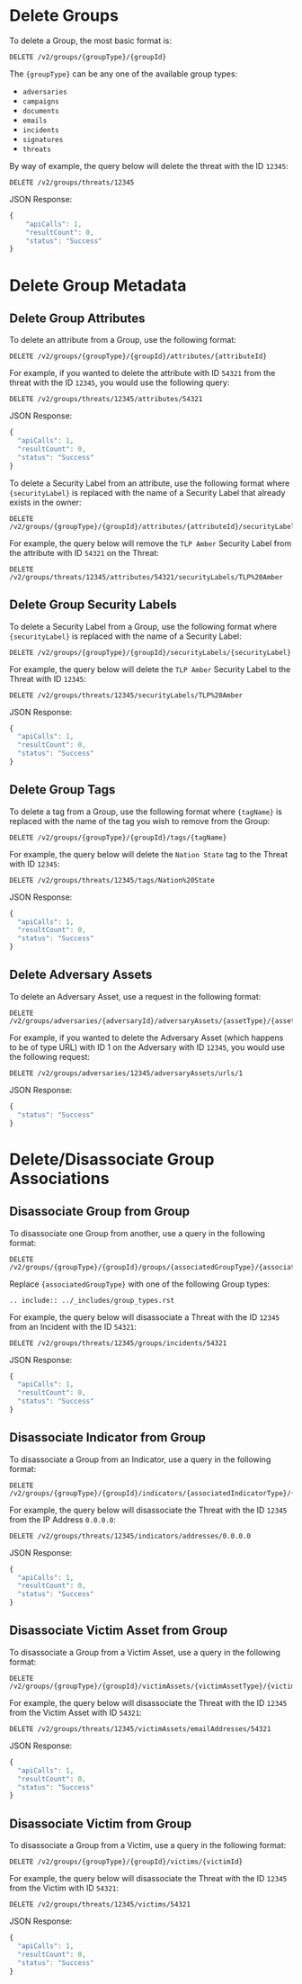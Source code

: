 # Delete Groups

To delete a Group, the most basic format is:

```
DELETE /v2/groups/{groupType}/{groupId}
```

The `{groupType}` can be any one of the available group types:

- `adversaries`
- `campaigns`
- `documents`
- `emails`
- `incidents`
- `signatures`
- `threats`
  
By way of example, the query below will delete the threat with the ID `12345`:

```
DELETE /v2/groups/threats/12345
```

JSON Response:

```javascript
{
    "apiCalls": 1,
    "resultCount": 0,
    "status": "Success"
}
```

# Delete Group Metadata

## Delete Group Attributes

To delete an attribute from a Group, use the following format:

```
DELETE /v2/groups/{groupType}/{groupId}/attributes/{attributeId}
```

For example, if you wanted to delete the attribute with ID `54321` from the threat with the ID `12345`, you would use the following query:

```
DELETE /v2/groups/threats/12345/attributes/54321
```

JSON Response:

```javascript
{
  "apiCalls": 1,
  "resultCount": 0,
  "status": "Success"
}
```

To delete a Security Label from an attribute, use the following format where `{securityLabel}` is replaced with the name of a Security Label that already exists in the owner:

```
DELETE /v2/groups/{groupType}/{groupId}/attributes/{attributeId}/securityLabels/{securityLabel}
```

For example, the query below will remove the `TLP Amber` Security Label from the attribute with ID `54321` on the Threat:

```
DELETE /v2/groups/threats/12345/attributes/54321/securityLabels/TLP%20Amber
```

## Delete Group Security Labels

To delete a Security Label from a Group, use the following format where `{securityLabel}` is replaced with the name of a Security Label:

```
DELETE /v2/groups/{groupType}/{groupId}/securityLabels/{securityLabel}
```

For example, the query below will delete the `TLP Amber` Security Label to the Threat with ID `12345`:

```
DELETE /v2/groups/threats/12345/securityLabels/TLP%20Amber
```

JSON Response:

```javascript
{
  "apiCalls": 1,
  "resultCount": 0,
  "status": "Success"
}
```

## Delete Group Tags

To delete a tag from a Group, use the following format where `{tagName}` is replaced with the name of the tag you wish to remove from the Group:

```
DELETE /v2/groups/{groupType}/{groupId}/tags/{tagName}
```

For example, the query below will delete the `Nation State` tag to the Threat with ID `12345`:

```
DELETE /v2/groups/threats/12345/tags/Nation%20State
```

JSON Response:

```javascript
{
  "apiCalls": 1,
  "resultCount": 0,
  "status": "Success"
}
```

## Delete Adversary Assets

To delete an Adversary Asset, use a request in the following format:

```
DELETE /v2/groups/adversaries/{adversaryId}/adversaryAssets/{assetType}/{assetId}
```

For example, if you wanted to delete the Adversary Asset (which happens to be of type URL) with ID 1 on the Adversary with ID `12345`, you would use the following request:

```
DELETE /v2/groups/adversaries/12345/adversaryAssets/urls/1
```

JSON Response:

```javascript
{
  "status": "Success"
}
```

# Delete/Disassociate Group Associations

## Disassociate Group from Group

To disassociate one Group from another, use a query in the following format:

```
DELETE /v2/groups/{groupType}/{groupId}/groups/{associatedGroupType}/{associatedGroupId}
```

Replace `{associatedGroupType}` with one of the following Group types:

```eval_rst
.. include:: ../_includes/group_types.rst
```

For example, the query below will disassociate a Threat with the ID `12345` from an Incident with the ID `54321`:

```
DELETE /v2/groups/threats/12345/groups/incidents/54321
```

JSON Response:

```javascript
{
  "apiCalls": 1,
  "resultCount": 0,
  "status": "Success"
}
```

## Disassociate Indicator from Group

To disassociate a Group from an Indicator, use a query in the following format:

```
DELETE /v2/groups/{groupType}/{groupId}/indicators/{associatedIndicatorType}/{associatedIndicator}
```

For example, the query below will disassociate the Threat with the ID `12345` from the IP Address `0.0.0.0`:

```
DELETE /v2/groups/threats/12345/indicators/addresses/0.0.0.0
```

JSON Response:

```javascript
{
  "apiCalls": 1,
  "resultCount": 0,
  "status": "Success"
}
```

## Disassociate Victim Asset from Group

To disassociate a Group from a Victim Asset, use a query in the following format:

```
DELETE /v2/groups/{groupType}/{groupId}/victimAssets/{victimAssetType}/{victimAssetId}
```

For example, the query below will disassociate the Threat with the ID `12345` from the Victim Asset with ID `54321`:

```
DELETE /v2/groups/threats/12345/victimAssets/emailAddresses/54321
```

JSON Response:

```javascript
{
  "apiCalls": 1,
  "resultCount": 0,
  "status": "Success"
}
```

## Disassociate Victim from Group

To disassociate a Group from a Victim, use a query in the following format:

```
DELETE /v2/groups/{groupType}/{groupId}/victims/{victimId}
```

For example, the query below will disassociate the Threat with the ID `12345` from the Victim with ID `54321`:

```
DELETE /v2/groups/threats/12345/victims/54321
```

JSON Response:

```javascript
{
  "apiCalls": 1,
  "resultCount": 0,
  "status": "Success"
}
```
